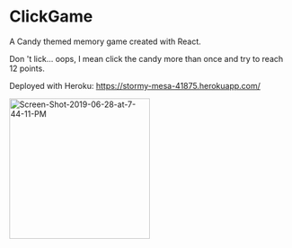 # ClickGame

A Candy themed memory game created with React.

Don 't lick... oops, I mean click the candy more than once and try to reach 12 points.

Deployed with Heroku: https://stormy-mesa-41875.herokuapp.com/



<p align="left">
  <a href="https://stormy-mesa-41875.herokuapp.com/"> <img src="https://i.ibb.co/d0W2h5y/Screen-Shot-2019-06-28-at-7-44-11-PM.jpg" alt="Screen-Shot-2019-06-28-at-7-44-11-PM" width="250" title="home/gamepage"></a>
</p>
